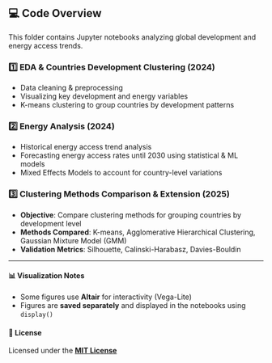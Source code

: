 ## 💻 Code Overview

This folder contains Jupyter notebooks analyzing global development and energy access trends.  

### 1️⃣ EDA & Countries Development Clustering (2024)
- Data cleaning & preprocessing  
- Visualizing key development and energy variables  
- K-means clustering to group countries by development patterns  

### 2️⃣ Energy Analysis (2024)
- Historical energy access trend analysis  
- Forecasting energy access rates until 2030 using statistical & ML models  
- Mixed Effects Models to account for country-level variations  

### 3️⃣ Clustering Methods Comparison & Extension (2025)
- **Objective**: Compare clustering methods for grouping countries by development level  
- **Methods Compared**: K-means, Agglomerative Hierarchical Clustering, Gaussian Mixture Model (GMM)  
- **Validation Metrics**: Silhouette, Calinski-Harabasz, Davies-Bouldin  

--- 

#### 📊 Visualization Notes
- Some figures use **Altair** for interactivity (Vega-Lite)  
- Figures are **saved separately** and displayed in the notebooks using `display()`  

#### 📜 License
Licensed under the [**MIT License**](../LICENSE)
